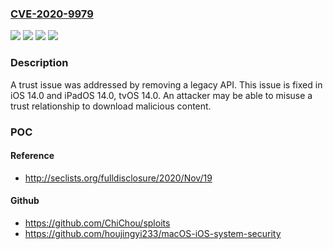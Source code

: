 ### [CVE-2020-9979](https://cve.mitre.org/cgi-bin/cvename.cgi?name=CVE-2020-9979)
![](https://img.shields.io/static/v1?label=Product&message=iOS%20and%20iPadOS&color=blue)
![](https://img.shields.io/static/v1?label=Product&message=tvOS&color=blue)
![](https://img.shields.io/static/v1?label=Version&message=%3C%2014.0%20&color=brighgreen)
![](https://img.shields.io/static/v1?label=Vulnerability&message=An%20attacker%20may%20be%20able%20to%20misuse%20a%20trust%20relationship%20to%20download%20malicious%20content&color=brighgreen)

### Description

A trust issue was addressed by removing a legacy API. This issue is fixed in iOS 14.0 and iPadOS 14.0, tvOS 14.0. An attacker may be able to misuse a trust relationship to download malicious content.

### POC

#### Reference
- http://seclists.org/fulldisclosure/2020/Nov/19

#### Github
- https://github.com/ChiChou/sploits
- https://github.com/houjingyi233/macOS-iOS-system-security

